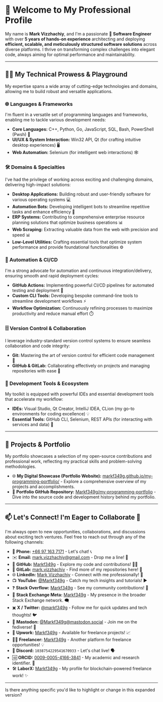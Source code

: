 # 👋 Welcome to My Professional Profile

My name is **Mark Vizzhachiy**, and I'm a passionate 🚀 **Software Engineer** with over **5 years of hands-on experience** architecting and deploying **efficient, scalable, and meticulously structured software solutions** across diverse platforms. I thrive on transforming complex challenges into elegant code, always aiming for optimal performance and maintainability.

-----

## 🧑‍💻 My Technical Prowess & Playground

My expertise spans a wide array of cutting-edge technologies and domains, allowing me to build robust and versatile applications.

### 🌐 Languages & Frameworks

I'm fluent in a versatile set of programming languages and frameworks, enabling me to tackle various development needs:

  * **Core Languages:** C++, Python, Go, JavaScript, SQL, Bash, PowerShell (Pwsh) 💙
  * **UI/UX & System Interaction:** Win32 API, Qt (for crafting intuitive desktop experiences) 🖥️
  * **Web Automation:** Selenium (for intelligent web interactions) 🕸️

### 🛠️ Domains & Specialties

I've had the privilege of working across exciting and challenging domains, delivering high-impact solutions:

  * **Desktop Applications:** Building robust and user-friendly software for various operating systems 💻
  * **Automation Bots:** Developing intelligent bots to streamline repetitive tasks and enhance efficiency 🤖
  * **ERP Systems:** Contributing to comprehensive enterprise resource planning solutions that optimize business operations 📊
  * **Web Scraping:** Extracting valuable data from the web with precision and speed 📊
  * **Low-Level Utilities:** Crafting essential tools that optimize system performance and provide foundational functionalities ⚙️

### 🚀 Automation & CI/CD

I'm a strong advocate for automation and continuous integration/delivery, ensuring smooth and rapid deployment cycles:

  * **GitHub Actions:** Implementing powerful CI/CD pipelines for automated testing and deployment 🚀
  * **Custom CLI Tools:** Developing bespoke command-line tools to streamline development workflows ⚡
  * **Workflow Optimization:** Continuously refining processes to maximize productivity and reduce manual effort ⏱️

### 🗄️ Version Control & Collaboration

I leverage industry-standard version control systems to ensure seamless collaboration and code integrity:

  * **Git:** Mastering the art of version control for efficient code management 🌳
  * **GitHub & GitLab:** Collaborating effectively on projects and managing repositories with ease 🤝

### 🧰 Development Tools & Ecosystem

My toolkit is equipped with powerful IDEs and essential development tools that accelerate my workflow:

  * **IDEs:** Visual Studio, Qt Creator, IntelliJ IDEA, CLion (my go-to environments for coding excellence) 💡
  * **Essential Tools:** GitHub CLI, Selenium, REST APIs (for interacting with services and data) 🔗

-----

## 📂 Projects & Portfolio

My portfolio showcases a selection of my open-source contributions and professional work, reflecting my practical skills and problem-solving methodologies.

* 🌐 **My Digital Showcase (Portfolio Website):** [markf349g.github.io/my-programming-portfolio/](https://markf349g.github.io/my-programming-portfolio/) - Explore a comprehensive overview of my projects and accomplishments.
* 🐙 **Portfolio GitHub Repository:** [Markf349g/my-programming-portfolio](https://github.com/Markf349g/my-programming-portfolio) - Dive into the source code and development history behind my portfolio.

---

## 📫 Let's Connect\! I'm Eager to Collaborate 🤝

I'm always open to new opportunities, collaborations, and discussions about exciting tech ventures. Feel free to reach out through any of the following channels:

  * 📱 **Phone:** [+66 97 163 7171](https://www.google.com/search?q=tel:%2B66971637171) - Let's chat\! 📞
  * ✉️ **Email:** [mark.vizzhachiy@gmail.com](mailto:mark.vizzhachiy@gmail.com) - Drop me a line\! 📧
  * 🐙 **GitHub:** [Markf349g](https://github.com/Markf349g) - Explore my code and contributions\! 👨‍💻
  * 🦊 **GitLab:** [mark.vizzhachiy](https://gitlab.com/mark.vizzhachiy) - Find more of my repositories here\! 🦊
  * 🌐 **LinkedIn:** [Mark Vizzhachiy](https://www.linkedin.com/in/mark-v-28033536b) - Connect with me professionally\! 👔
  * 📺 **YouTube:** [@Markf349g](https://www.youtube.com/@Markf349g) - Catch my tech insights and tutorials\! ▶️
  * ❓ **Stack Overflow:** [Markf349g](https://stackoverflow.com/users/30783672/markf349g) - See my community contributions\! 💬
  * 🧠 **Stack Exchange Meta:** [Markf349g](https://meta.stackexchange.com/users/1774543/markf349g) - My presence in the broader Stack Exchange network. 🗨️
  * ✖️ **X / Twitter:** [@markf349g](https://x.com/markf349g) - Follow me for quick updates and tech thoughts\! 🐦
  * 🐘 **Mastodon:** [@Markf349g@mastodon.social](https://mastodon.social/@Markf349g) - Join me on the fediverse\! 🐘
  * 💼 **Upwork:** [Markf349g](https://www.upwork.com/freelancers/~01721832aea465bde6?mp_source=share) - Available for freelance projects\! 📈
  * 🧑‍💻 **Freelancer:** [Markf349g](https://www.freelancer.com/u/Markf349g?frm=Markf349g&sb=t) - Another platform for freelance opportunities\! 💡
  * 💬 **Discord:** `1038754229541670933` - Let's chat live\! 🗣️
  * 🆔 **ORCID:** [0009-0005-4166-3841](https://orcid.org/0009-0005-4166-3841) - My academic and research identifier. 🔬
  * 🛠️ **LaborX:** [Markf349g](https://laborx.com/customers/users/id388396?ref=388396) - My profile for blockchain-powered freelance work\! ✨

-----

Is there anything specific you'd like to highlight or change in this expanded version?

